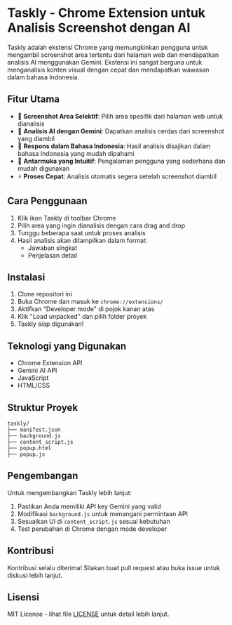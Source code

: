 # Taskly - Chrome Extension untuk Analisis Screenshot dengan AI

Taskly adalah ekstensi Chrome yang memungkinkan pengguna untuk mengambil screenshot area tertentu dari halaman web dan mendapatkan analisis AI menggunakan Gemini. Ekstensi ini sangat berguna untuk menganalisis konten visual dengan cepat dan mendapatkan wawasan dalam bahasa Indonesia.

## Fitur Utama

- 📸 **Screenshot Area Selektif**: Pilih area spesifik dari halaman web untuk dianalisis
- 🤖 **Analisis AI dengan Gemini**: Dapatkan analisis cerdas dari screenshot yang diambil
- 💬 **Respons dalam Bahasa Indonesia**: Hasil analisis disajikan dalam bahasa Indonesia yang mudah dipahami
- 🎯 **Antarmuka yang Intuitif**: Pengalaman pengguna yang sederhana dan mudah digunakan
- ⚡ **Proses Cepat**: Analisis otomatis segera setelah screenshot diambil

## Cara Penggunaan

1. Klik ikon Taskly di toolbar Chrome
2. Pilih area yang ingin dianalisis dengan cara drag and drop
3. Tunggu beberapa saat untuk proses analisis
4. Hasil analisis akan ditampilkan dalam format:
   - Jawaban singkat
   - Penjelasan detail

## Instalasi

1. Clone repositori ini
2. Buka Chrome dan masuk ke `chrome://extensions/`
3. Aktifkan "Developer mode" di pojok kanan atas
4. Klik "Load unpacked" dan pilih folder proyek
5. Taskly siap digunakan!

## Teknologi yang Digunakan

- Chrome Extension API
- Gemini AI API
- JavaScript
- HTML/CSS

## Struktur Proyek

```
taskly/
├── manifest.json
├── background.js
├── content_script.js
├── popup.html
├── popup.js
```

## Pengembangan

Untuk mengembangkan Taskly lebih lanjut:

1. Pastikan Anda memiliki API key Gemini yang valid
2. Modifikasi `background.js` untuk menangani permintaan API
3. Sesuaikan UI di `content_script.js` sesuai kebutuhan
4. Test perubahan di Chrome dengan mode developer

## Kontribusi

Kontribusi selalu diterima! Silakan buat pull request atau buka issue untuk diskusi lebih lanjut.

## Lisensi

MIT License - lihat file [LICENSE](LICENSE) untuk detail lebih lanjut. 